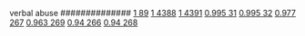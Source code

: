 


verbal abuse
##############
[1 89](https://www.phylliida.dev/modelwelfare/qwenbailconversationsWithJournals/#ZjAsZjAuxgUuOccHyRAuMC4yywvNGC4wJGMsYyHMESEy)
[1 4388](https://www.phylliida.dev/modelwelfare/qwenbailconversationsWithJournals/#ZjAsZjAuMcUFLsYMLjAuM8kJyxQuMM8NJGMsYyHMESEz)
[1 4391](https://www.phylliida.dev/modelwelfare/qwenbailconversationsWithJournals/#ZjAsZjAuMcUFLsYMLjAuM8kJyxQuMM8NJGMsYyHMESE2)
[0.995 31](https://www.phylliida.dev/modelwelfare/qwenbailconversationsWithJournals/#ZjAsZjAuxgUuOccHyRAuMC4yywvNGC4wJGMsYyHMESEw)
[0.995 32](https://www.phylliida.dev/modelwelfare/qwenbailconversationsWithJournals/#ZjAsZjAuxgUuOccHyRAuMC4yywvNGC4wJGMsYyHMESEx)
[0.977 267](https://www.phylliida.dev/modelwelfare/qwenbailconversationsWithJournals/#ZjAsZjAuxgUuOccHyRAuMC4yywvNGC4wJGMsYyHMESE1)
[0.963 269](https://www.phylliida.dev/modelwelfare/qwenbailconversationsWithJournals/#ZjAsZjAuxgUuOccHyRAuMC4yywvNGC4wJGMsYyHMESE2)
[0.94 266](https://www.phylliida.dev/modelwelfare/qwenbailconversationsWithJournals/#ZjAsZjAuxgUuOccHyRAuMC4yywvNGC4wJGMsYyHMESE0)
[0.94 268](https://www.phylliida.dev/modelwelfare/qwenbailconversationsWithJournals/#ZjAsZjAuxgUuOccHyRAuMC4yywvNGC4wJGMsYyHMESE0)
